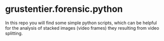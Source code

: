# grustentier.forensic.python
In this repo you will find some simple python scripts, which can be helpful for the analysis of stacked images (video frames) they resulting from video splitting. 
